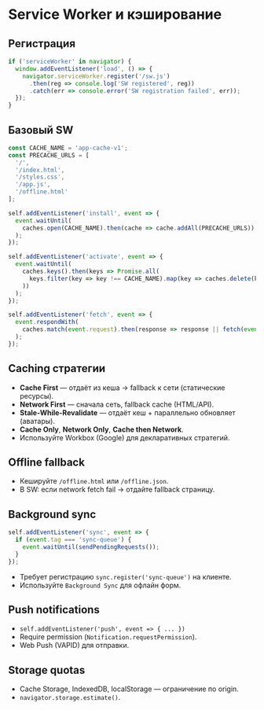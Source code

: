 # Service Worker и кэширование

## Регистрация
```js
if ('serviceWorker' in navigator) {
  window.addEventListener('load', () => {
    navigator.serviceWorker.register('/sw.js')
      .then(reg => console.log('SW registered', reg))
      .catch(err => console.error('SW registration failed', err));
  });
}
```

## Базовый SW
```js
const CACHE_NAME = 'app-cache-v1';
const PRECACHE_URLS = [
  '/',
  '/index.html',
  '/styles.css',
  '/app.js',
  '/offline.html'
];

self.addEventListener('install', event => {
  event.waitUntil(
    caches.open(CACHE_NAME).then(cache => cache.addAll(PRECACHE_URLS))
  );
});

self.addEventListener('activate', event => {
  event.waitUntil(
    caches.keys().then(keys => Promise.all(
      keys.filter(key => key !== CACHE_NAME).map(key => caches.delete(key))
    ))
  );
});

self.addEventListener('fetch', event => {
  event.respondWith(
    caches.match(event.request).then(response => response || fetch(event.request))
  );
});
```

## Caching стратегии
- **Cache First** — отдаёт из кеша → fallback к сети (статические ресурсы).
- **Network First** — сначала сеть, fallback cache (HTML/API).
- **Stale-While-Revalidate** — отдаёт кеш + параллельно обновляет (аватары).
- **Cache Only**, **Network Only**, **Cache then Network**.
- Используйте Workbox (Google) для декларативных стратегий.

## Offline fallback
- Кешируйте `/offline.html` или `/offline.json`.
- В SW: если network fetch fail → отдайте fallback страницу.

## Background sync
```js
self.addEventListener('sync', event => {
  if (event.tag === 'sync-queue') {
    event.waitUntil(sendPendingRequests());
  }
});
```
- Требует регистрацию `sync.register('sync-queue')` на клиенте.
- Используйте `Background Sync` для офлайн форм.

## Push notifications
- `self.addEventListener('push', event => { ... })`
- Require permission (`Notification.requestPermission`).
- Web Push (VAPID) для отправки.

## Storage quotas
- Cache Storage, IndexedDB, localStorage — ограничение по origin.
- `navigator.storage.estimate()`.

